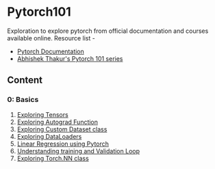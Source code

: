 # Pytorch101
Exploration to explore pytorch from official documentation and courses available online. Resource list  -
- [Pytorch Documentation](https://pytorch.org/tutorials/beginner/basics/intro.html)
- [Abhishek Thakur's Pytorch 101 series](https://www.youtube.com/watch?v=_R-mvKBD5U8&list=PL98nY_tJQXZln8spB5uTZdKN08mYGkOf2)


## Content

### 0: Basics
1) [Exploring Tensors](./1_Tensors.ipynb)
2) [Exploring Autograd Function](./2_Autograd.ipynb)
3) [Exploring Custom Dataset class](./3_Dataset_Class.ipynb)
4) [Exploring DataLoaders](./4_DataLoaders.ipynb)
5) [Linear Regression using Pytorch](./5_LinearRegressionModel.ipynb)
6) [Understanding training and Validation Loop](./6_Training_and_Validation_Loop.ipynb)
7) [Exploring Torch.NN class](./7_Understanding_torch.nn.ipynb)
